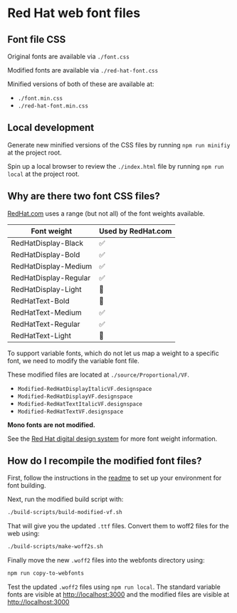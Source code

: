 # Red Hat web font files

## Font file CSS

Original fonts are available via `./font.css`

Modified fonts are available via `./red-hat-font.css`

Minified versions of both of these are available at:

* `./font.min.css`
* `./red-hat-font.min.css`

## Local development

Generate new minified versions of the CSS files by running `npm run minifiy` at the project root.

Spin up a local browser to review the `./index.html` file by running `npm run local` at the project root.

## Why are there two font CSS files?

[RedHat.com](https://www.redhat.com/en) uses a range (but not all) of the font weights available.

Font weight | Used by RedHat.com
-----|--------------------
RedHatDisplay-Black | ✅
RedHatDisplay-Bold | ✅
RedHatDisplay-Medium | ✅
RedHatDisplay-Regular | ✅
RedHatDisplay-Light | 🚫
RedHatText-Bold | 🚫
RedHatText-Medium | ✅
RedHatText-Regular | ✅
RedHatText-Light | 🚫

To support variable fonts, which do not let us map a weight to a specific font, we need to modify the variable font file.

These modified files are located at `./source/Proportional/VF`.
- `Modified-RedHatDisplayItalicVF.designspace`
- `Modified-RedHatDisplayVF.designspace`
- `Modified-RedHatTextItalicVF.designspace`
- `Modified-RedHatTextVF.designspace`

**Mono fonts are not modified.**

See the [Red Hat digital design system](https://ux.redhat.com/foundations/typography/) for more font weight information.

## How do I recompile the modified font files?

First, follow the instructions in the [readme](../README.md) to set up your environment for font building.

Next, run the modified build script with:

```bash
./build-scripts/build-modified-vf.sh
```

That will give you the updated `.ttf` files. Convert them to woff2 files for the web using:

```bash
./build-scripts/make-woff2s.sh
```

Finally move the new `.woff2` files into the webfonts directory using:

```bash
npm run copy-to-webfonts
```

Test the updated `.woff2` files using `npm run local`. The standard variable fonts are visible at [http://localhost:3000](http://localhost:3000) and the modified files are visible at [http://localhost:3000](http://localhost:3000)
